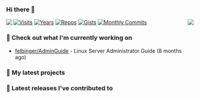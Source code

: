 ### Hi there 👋

<img align="left" src="https://github-readme-stats.vercel.app/api?username=neumann-dev&theme=dark">
<img align="right" src="https://github-readme-stats.vercel.app/api/top-langs/?username=neumann-dev&theme=dark">

[![Visits](https://badges.pufler.dev/visits/neumann-dev/neumann-dev?style=flat-square&color=black&logo=github)](https://github.com/neumann-dev)
[![Years](https://badges.pufler.dev/years/neumann-dev?style=flat-square&color=black&logo=github)](https://github.com/neumann-dev)
[![Repos](https://badges.pufler.dev/repos/neumann-dev?style=flat-square&color=black&logo=github)](https://github.com/neumann-dev?tab=repositories)
[![Gists](https://badges.pufler.dev/gists/neumann-dev?style=flat-square&color=black&logo=github)](https://gist.github.com/neumann-dev)
[![Monthly Commits](https://badges.pufler.dev/commits/monthly/neumann-dev?style=flat-square&color=black&logo=github)](https://github.com/neumann-dev)

### :construction_worker: Check out what I'm currently working on

- [felbinger/AdminGuide](https://github.com/felbinger/AdminGuide) - Linux Server Administrator Guide (8 months ago)

### :seedling: My latest projects


### :telescope: Latest releases I've contributed to

